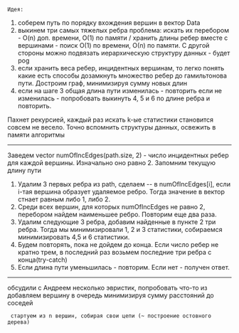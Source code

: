 	Идея:
1. соберем путь по порядку вхождения вершин в вектор Data
2. выкинем три самых тяжелых ребра
   	   проблема: искать их перебором - O(n) доп. времени, О(1) по памяти / хранить длины ребер
	             вместе с вершинами - поиск О(1) по времени, О(n) по памяти. С другой стороны можно
		     подвязать иерархическую структуру данных - будет pog
3. если хранить веса ребер, инцидентных вершинам, то легко понять какие есть способы дозамкнуть множество
   ребер до гамильтонова пути. Достроим граф, минимизируя сумму новых длин
4. если на шаге 3 общая длина пути изменилась - повторить
   если не изменилась - попробовать выкинуть 4, 5 и 6 по длине ребра и повторить.

Пахнет рекурсией, каждый раз искать k-ые статистики становится совсем не весело. Точно вспомнить структуры
данных, освежить в памяти алгоритмы
______________________________________________________________________________________________________________________________________

Заведем vector<int> numOfIncEdges(path.size, 2) - число инцидентных ребер для каждой вершины. Изначально оно равно 2.
Запомним текущую длину пути

1. Удалим 3 первых ребра из path, сделаем -- в numOfIncEdges[i], если i-тая вершина образует удаляемое ребро. Тогда значение в вектор
стнает равным либо 1, либо 2.
2. Среди всех вершин, для которых numOfIncEdges не равно 2, перебором найдем наименьшее ребро. Повторим еще два раза.
3. Удалим следующие 3 ребра, добавим найденные в пункте 2 три ребра. Тогда мы минимизировали 1, 2 и 3 статистики, собираемся
минимизировать 4,5 и 6 статистики.
4. Будем повторять, пока не дойдем до конца. Если число ребер не кратно трем, в последний раз возьмем последние три ребра с конца(try-catch)
5. Если длина пути уменьшилась - повторим. Если нет - получен ответ.
____________________________________________________________________________
обсудили с Андреем несколько эвристик, попробовать что-то из
	 добавляем вершину в очередь минимизируя сумму расстояний до соседей

	 стартуем из n вершин, собирая свои цепи (~ построение остовного дерева)